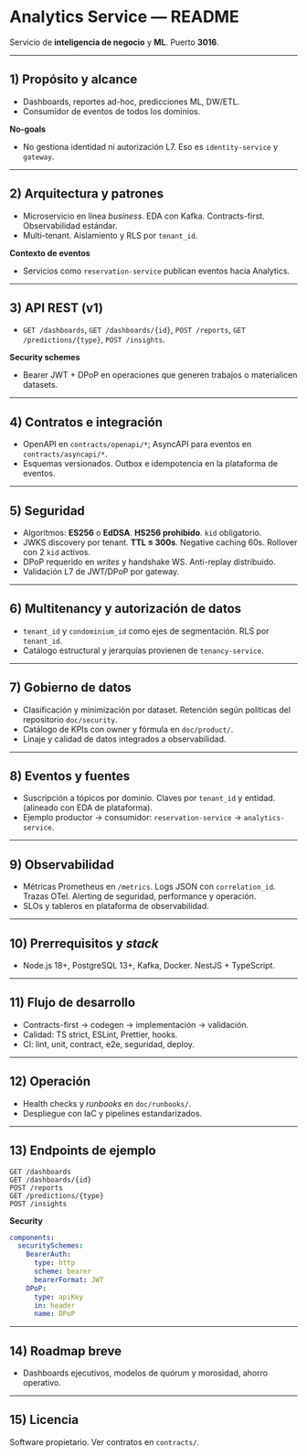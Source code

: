 # Analytics Service — README

Servicio de **inteligencia de negocio** y **ML**. Puerto **3016**. 

---

## 1) Propósito y alcance

* Dashboards, reportes ad-hoc, predicciones ML, DW/ETL. 
* Consumidor de eventos de todos los dominios. 

**No-goals**

* No gestiona identidad ni autorización L7. Eso es `identity-service` y `gateway`. 

---

## 2) Arquitectura y patrones

* Microservicio en línea *business*. EDA con Kafka. Contracts-first. Observabilidad estándar.   
* Multi-tenant. Aislamiento y RLS por `tenant_id`. 

**Contexto de eventos**

* Servicios como `reservation-service` publican eventos hacia Analytics. 

---

## 3) API REST (v1)

* `GET /dashboards`, `GET /dashboards/{id}`, `POST /reports`, `GET /predictions/{type}`, `POST /insights`. 

**Security schemes**

* Bearer JWT + DPoP en operaciones que generen trabajos o materialicen datasets. 

---

## 4) Contratos e integración

* OpenAPI en `contracts/openapi/*`; AsyncAPI para eventos en `contracts/asyncapi/*`. 
* Esquemas versionados. Outbox e idempotencia en la plataforma de eventos. 

---

## 5) Seguridad

* Algoritmos: **ES256** o **EdDSA**. **HS256 prohibido**. `kid` obligatorio. 
* JWKS discovery por tenant. **TTL ≤ 300s**. Negative caching 60s. Rollover con 2 `kid` activos. 
* DPoP requerido en *writes* y handshake WS. Anti-replay distribuido. 
* Validación L7 de JWT/DPoP por gateway. 

---

## 6) Multitenancy y autorización de datos

* `tenant_id` y `condominium_id` como ejes de segmentación. RLS por `tenant_id`. 
* Catálogo estructural y jerarquías provienen de `tenancy-service`. 

---

## 7) Gobierno de datos

* Clasificación y minimización por dataset. Retención según políticas del repositorio `doc/security`. 
* Catálogo de KPIs con owner y fórmula en `doc/product/`. 
* Linaje y calidad de datos integrados a observabilidad. 

---

## 8) Eventos y fuentes

* Suscripción a tópicos por dominio. Claves por `tenant_id` y entidad. (alineado con EDA de plataforma). 
* Ejemplo productor → consumidor: `reservation-service` → `analytics-service`. 

---

## 9) Observabilidad

* Métricas Prometheus en `/metrics`. Logs JSON con `correlation_id`. Trazas OTel. Alerting de seguridad, performance y operación. 
* SLOs y tableros en plataforma de observabilidad. 

---

## 10) Prerrequisitos y *stack*

* Node.js 18+, PostgreSQL 13+, Kafka, Docker. NestJS + TypeScript.  

---

## 11) Flujo de desarrollo

* Contracts-first → codegen → implementación → validación. 
* Calidad: TS strict, ESLint, Prettier, hooks. 
* CI: lint, unit, contract, e2e, seguridad, deploy. 

---

## 12) Operación

* Health checks y *runbooks* en `doc/runbooks/`. 
* Despliegue con IaC y pipelines estandarizados. 

---

## 13) Endpoints de ejemplo

```http
GET /dashboards
GET /dashboards/{id}
POST /reports
GET /predictions/{type}
POST /insights
```



**Security**

```yaml
components:
  securitySchemes:
    BearerAuth:
      type: http
      scheme: bearer
      bearerFormat: JWT
    DPoP:
      type: apiKey
      in: header
      name: DPoP
```



---

## 14) Roadmap breve

* Dashboards ejecutivos, modelos de quórum y morosidad, ahorro operativo.  

---

## 15) Licencia

Software propietario. Ver contratos en `contracts/`. 

